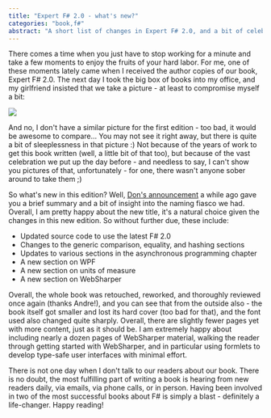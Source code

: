 ```yaml
---
title: "Expert F# 2.0 - what's new?"
categories: "book,f#"
abstract: "A short list of changes in Expert F# 2.0, and a bit of celebration..."
---
```

There comes a time when you just have to stop working for a minute and take a few moments to enjoy the fruits of your hard labor. For me, one of these moments lately came when I received the author copies of our book, Expert F# 2.0. The next day I took the big box of books into my office, and my girlfriend insisted that we take a picture - at least to compromise myself a bit:

<img src="/assets/Adam-Expert-FS2.jpg">

And no, I don't have a similar picture for the first edition - too bad, it would be awesome to compare... You may not see it right away, but there is quite a bit of sleeplessness in that picture :) Not because of the years of work to get this book written (well, a little bit of that too), but because of the vast celebration we put up the day before - and needless to say, I can't show you pictures of that, unfortunately - for one, there wasn't anyone sober around to take them ;)

So what's new in this edition? Well, [Don's announcement](http://blogs.msdn.com/b/dsyme/archive/2010/05/27/quot-expert-f-2-0-quot-on-its-way.aspx) a while ago gave you a brief summary and a bit of insight into the naming fiasco we had. Overall, I am pretty happy about the new title, it's a natural choice given the changes in this new edition. So without further due, these include:


 * Updated source code to use the latest F# 2.0
 * Changes to the generic comparison, equality, and hashing sections
 * Updates to various sections in the asynchronous programming chapter
 * A new section on WPF
 * A new section on units of measure
 * A new section on WebSharper



Overall, the whole book was retouched, reworked, and thoroughly reviewed once again (thanks Andre!), and you can see that from the outside also - the book itself got smaller and lost its hard cover (too bad for that), and the font used also changed quite sharply. Overall, there are slightly fewer pages yet with more content, just as it should be. I am extremely happy about including nearly a dozen pages of WebSharper material, walking the reader through getting started with WebSharper, and in particular using formlets to develop type-safe user interfaces with minimal effort.

There is not one day when I don't talk to our readers about our book. There is no doubt, the most fulfilling part of writing a book is hearing from new readers daily, via emails, via phone calls, or in person. Having been involved in two of the most successful books about F# is simply a blast - definitely a life-changer. Happy reading!